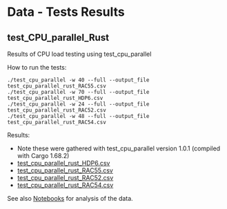 # Data - Tests Results

## test_CPU_parallel_Rust  
Results of CPU load testing using test_cpu_parallel  

How to run the tests:
```
./test_cpu_parallel -w 40 --full --output_file test_cpu_parallel_rust_RAC55.csv
./test_cpu_parallel -w 70 --full --output_file test_cpu_parallel_rust_HDP6.csv
./test_cpu_parallel -w 24 --full --output_file test_cpu_parallel_rust_RAC52.csv
./test_cpu_parallel -w 48 --full --output_file test_cpu_parallel_rust_RAC54.csv
```

Results:  
- Note these were gathered with test_cpu_parallel version 1.0.1 (compiled with Cargo 1.68.2)
- [test_cpu_parallel_rust_HDP6.csv](test_cpu_parallel_rust_HDP6.csv)
- [test_cpu_parallel_rust_RAC55.csv](test_cpu_parallel_rust_RAC55.csv)
- [test_cpu_parallel_rust_RAC52.csv](test_cpu_parallel_rust_RAC52.csv)
- [test_cpu_parallel_rust_RAC54.csv](test_cpu_parallel_rust_RAC54.csv)

See also [Notebooks](../Notebooks) for analysis of the data.

